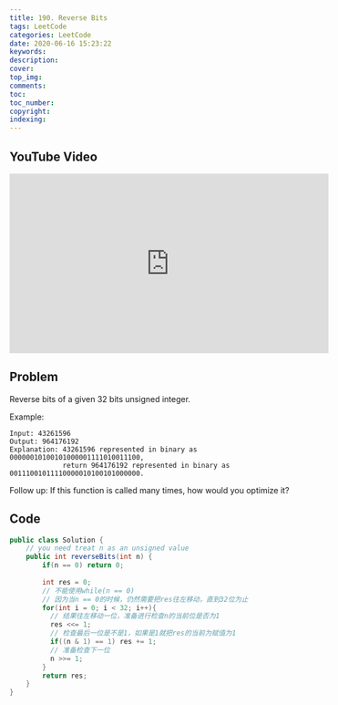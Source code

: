 ```yaml
---
title: 190. Reverse Bits
tags: LeetCode
categories: LeetCode
date: 2020-06-16 15:23:22
keywords:
description:
cover:
top_img:
comments:
toc:
toc_number:
copyright:
indexing:
---
```

## YouTube Video
<iframe width="560" height="315" src="https://www.youtube.com/embed/OJE5k71dH1U" frameborder="0" allow="accelerometer; autoplay; encrypted-media; gyroscope; picture-in-picture" allowfullscreen></iframe>

## Problem
Reverse bits of a given 32 bits unsigned integer.

Example:
```
Input: 43261596
Output: 964176192
Explanation: 43261596 represented in binary as 00000010100101000001111010011100, 
             return 964176192 represented in binary as 00111001011110000010100101000000.
```
Follow up:
If this function is called many times, how would you optimize it?

## Code
```java
public class Solution {
    // you need treat n as an unsigned value
    public int reverseBits(int n) {
        if(n == 0) return 0;
        
        int res = 0;
        // 不能使用while(n == 0)
        // 因为当n == 0的时候，仍然需要把res往左移动，直到32位为止
        for(int i = 0; i < 32; i++){
          // 结果往左移动一位，准备进行检查n的当前位是否为1
          res <<= 1;
          // 检查最后一位是不是1，如果是1就把res的当前为赋值为1
          if((n & 1) == 1) res += 1;
          // 准备检查下一位
          n >>= 1;
        }
        return res;
    }
}
```
